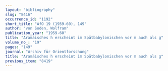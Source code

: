 ```yaml
---
layout: "bibliography"
slug: "8416"
occurrence_id: "1192"
short_title: "AfO 19 (1959-60), 149"
author: "von Soden, Wolfram"
publication_year: "1959-60"
title: "Aramäisches h erscheint im Spätbabylonischen vor m auch als g"
volume_no_: "19"
pages: "149"
journal: "Archiv für Orientforschung"
title: "Aramäisches h erscheint im Spätbabylonischen vor m auch als g"
previous_item: "8419"
---
```

